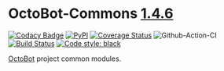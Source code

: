 # OctoBot-Commons [1.4.6](https://github.com/Drakkar-Software/OctoBot-Commons/blob/master/CHANGELOG.md)
[![Codacy Badge](https://api.codacy.com/project/badge/Grade/b31f3ab3511744a5a5ca6b9bb48e77bb)](https://app.codacy.com/gh/Drakkar-Software/OctoBot-Commons?utm_source=github.com&utm_medium=referral&utm_content=Drakkar-Software/OctoBot-Commons&utm_campaign=Badge_Grade_Dashboard)
[![PyPI](https://img.shields.io/pypi/v/OctoBot-Commons.svg)](https://pypi.python.org/pypi/OctoBot-Commons/)
[![Coverage Status](https://coveralls.io/repos/github/Drakkar-Software/OctoBot-Commons/badge.svg?branch=master)](https://coveralls.io/github/Drakkar-Software/OctoBot-Commons?branch=master)
![Github-Action-CI](https://github.com/Drakkar-Software/OctoBot-Commons/workflows/Github-Action-CI/badge.svg)
[![Build Status](https://cloud.drone.io/api/badges/Drakkar-Software/OctoBot-Commons/status.svg)](https://cloud.drone.io/Drakkar-Software/OctoBot-Commons)
[![Code style: black](https://img.shields.io/badge/code%20style-black-000000.svg)](https://github.com/psf/black)

[OctoBot](https://github.com/Drakkar-Software/OctoBot) project common modules.
